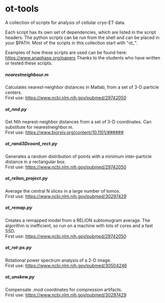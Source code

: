 # ot-tools
A collection of scripts for analysis of cellular cryo-ET data.

Each script has its own set of dependencies, which are listed in the script headers.
The python scripts can be run from the shell and can be placed in your $PATH. Most of the scripts in this collection start with "ot_".

Examples of how these scripts are used can be found here: https://www.anaphase.org/papers
Thanks to the students who have written or tested these scripts.

##### nearestneighbour.m
Calculates nearest-neighbor distances in Matlab, from a set of 3-D particle centers.<br />
First use: https://www.ncbi.nlm.nih.gov/pubmed/29742050

##### ot_nnd.py
Get Nth nearest-neighbor distances from a set of 3-D coordinates. Can substitute for nearestneighbor.m.<br />
First use: https://www.biorxiv.org/content/10.1101/######

##### ot_rand3Dcoord_rect.py
Generates a random distribution of points with a minimum inter-particle distance in a rectangular box.<br />
First use: https://www.ncbi.nlm.nih.gov/pubmed/29742050

##### ot_relion_project.py
Average the central N slices in a large number of tomos.<br />
First use: https://www.ncbi.nlm.nih.gov/pubmed/30297429

##### ot_remap.py
Creates a remapped model from a RELION subtomogram average. The algorithm is inefficient, so run on a machine with lots of cores and a fast SSD.<br />
First use: https://www.ncbi.nlm.nih.gov/pubmed/29742050<br />

##### ot_rot-ps.py
Rotational power spectrum analysis of a 2-D image.<br />
First use: https://www.ncbi.nlm.nih.gov/pubmed/30504246

##### ot_unskew.py
Compensate .mod coordinates for compression artifacts.<br />
First use: https://www.ncbi.nlm.nih.gov/pubmed/30297429
